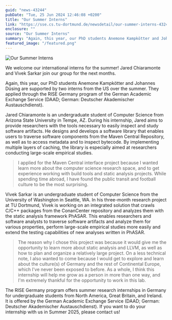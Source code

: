 ```yaml
---
guid: "news-43244"
pubDate: "Tue, 25 Jun 2024 12:46:08 +0200"
title: "Our Summer Interns"
link: "https://sse.cs.tu-dortmund.de/newsdetail/our-summer-interns-43244/"
enclosure: ""
source: "Our Summer Interns"
summary: "Again, this year, our PhD students Anemone Kampkötter and Johannes Düsing are supported by two interns from the US over the summer."
featured_image: "/featured.png"
---
```

![Our Summer Interns](/featured.png)

We welcome our international interns for the summer! Jared Chiaramonte and Vivek Sarkar join our group for the next months.

Again, this year, our PhD students Anemone Kampkötter and Johannes Düsing are supported by two interns from the US over the summer. They applied through the RISE Germany program of the German Academic Exchange Service (DAAD; German: Deutscher Akademischer Austauschdienst).

Jared Chiaramonte is an undergraduate student of Computer Science from Arizona State University in Tempe, AZ. During his internship, Jared aims to provide researchers with the tools necessary to easily inspect and study software artifacts. He designs and develops a software library that enables users to traverse software components from the Maven Central Repository, as well as to access metadata and to inspect bytecode. By implementing multiple layers of caching, the library is especially aimed at researchers conducting large-scale empirical studies.

> I applied for the Maven Central interface project because I wanted learn more about the computer science research space, and to get experience working with build tools and static analysis projects. While spending time abroad, I have found the public transit and football culture to be the most surprising.

Vivek Sarkar is an undergraduate student of Computer Science from the University of Washington in Seattle, WA. In his three-month research project at TU Dortmund, Vivek is working on an integrated solution that crawls C/C++ packages from the ConanCenter repository and analyzes them with the static analysis framework PhASAR. This enables researchers and software analysts to traverse software artifacts and analyze them for various properties, perform large-scale empirical studies more easily and extend the testing capabilities of new analyses written in PhASAR.

> The reason why I chose this project was because it would give me the opportunity to learn more about static analysis and LLVM, as well as how to plan and organize a relatively large project. On a less technical note, I also wanted to come because I would get to explore and learn about the culture(s) of Germany and the rest of Continental Europe, which I've never been exposed to before. As a whole, I think this internship will help me grow as a person in more than one way, and I'm extremely thankful for the opportunity to work in this lab.

The RISE Germany program offers summer research internships in Germany for undergraduate students from North America, Great Britain, and Ireland. It is offered by the German Academic Exchange Service (DAAD; German: Deutscher Akademischer Austauschdienst). If you want to do your internship with us in Summer 2025, please contact us!
